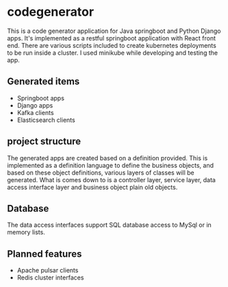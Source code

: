 # codegenerator

This is a code generator application for Java springboot and Python Django apps. It's implemented as a restful springboot application with React front end. There are various scripts included to create kubernetes deployments to be run inside a cluster. I used minikube while developing and testing the app.

## Generated items
- Springboot apps
- Django apps
- Kafka clients
- Elasticsearch clients

## project structure
The generated apps are created based on a definition provided. This is implemented as a definition language to define the business objects, and based on these object definitions, various layers of classes will be generated. What is comes down to is a controller layer, service layer, data access interface layer and business object plain old objects. 

## Database
The data access interfaces support SQL database access to MySql or in memory lists.

## Planned features
- Apache pulsar clients
- Redis cluster interfaces
